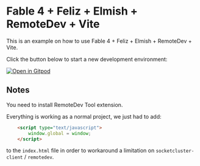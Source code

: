 # Fable 4 + Feliz + Elmish + RemoteDev + Vite

This is an example on how to use Fable 4 + Feliz + Elmish + RemoteDev + Vite.

Click the button below to start a new development environment:

[![Open in Gitpod](https://gitpod.io/button/open-in-gitpod.svg)](https://gitpod.io/#https://github.com/MangelMaxime/template-gitpod-fable-3)

## Notes

You need to install RemoteDev Tool extension.

Everything is working as a normal project, we just had to add:

```html
    <script type="text/javascript">
        window.global = window;
    </script>
```

to the `index.html` file in order to workaround a limitation on `socketcluster-client` / `remotedev`.
